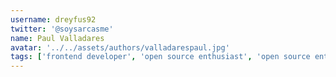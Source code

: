 ```yaml
---
username: dreyfus92
twitter: '@soysarcasme'
name: Paul Valladares
avatar: '../../assets/authors/valladarespaul.jpg'
tags: ['frontend developer', 'open source enthusiast', 'open source enthusiast']
---
```

